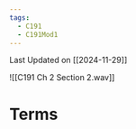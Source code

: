 ```yaml
---
tags:
  - C191
  - C191Mod1
---
```

Last Updated on [[2024-11-29]]

![[C191 Ch 2 Section 2.wav]]

# Terms
